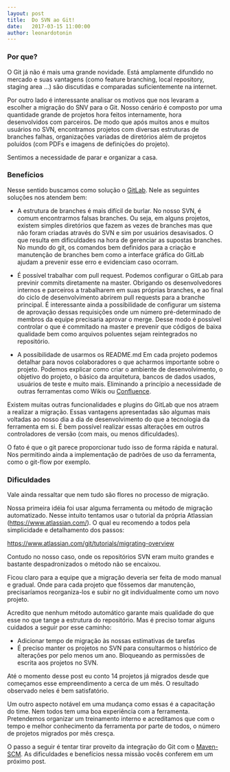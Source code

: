 ```yaml
---
layout: post
title:  Do SVN ao Git!
date:   2017-03-15 11:00:00
author: leonardotonin
---
```


### Por que?
O Git já não é mais uma grande novidade. Está amplamente difundido no mercado e suas vantagens (como feature branching, local repository, staging area ...) são discutidas e comparadas suficientemente na internet.

Por outro lado é interessante analisar os motivos que nos levaram a escolher a migração do SNV para o Git.
Nosso cenário é composto por uma quantidade grande de projetos hora feitos internamente, hora desenvolvidos com parceiros. De modo que após muitos anos e muitos usuários no SVN, encontramos projetos com diversas estruturas de branches falhas, organizações variadas de diretórios além de projetos poluídos (com PDFs e imagens de definições do projeto).

Sentimos a necessidade de parar e organizar a casa. 

### Benefícios

Nesse sentido buscamos como solução o [GitLab](https://about.gitlab.com/). Nele as seguintes soluções nos atendem bem:

* A estrutura de branches é mais difícil de burlar.
No nosso SVN, é comum encontrarmos falsas branches. Ou seja, em alguns projetos, existem simples diretórios que fazem as vezes de branches mas que não foram criadas através do SVN e sim por usuários desavisados. O que resulta em dificuldades na hora de gerenciar as supostas branches.
No mundo do git, os comandos bem definidos para a criação e manutenção de branches bem como a interface gráfica do GitLab ajudam a prevenir esse erro e evidenciam caso ocorram.

* É possível trabalhar com pull request.
Podemos configurar o GitLab para previnir commits diretamente na master. Obrigando os desenvolvedores internos e parceiros a trabalharem em suas próprias branches, e ao final do ciclo de desenvolvimento abrirem pull requests para a branche principal.
É interessante ainda a possibilidade de configurar um sistema de aprovação dessas requisições onde um número pré-determinado de membros da equipe precisaria aprovar o merge.
Desse modo é possível controlar o que é commitado na master e prevenir que códigos de baixa qualidade bem como arquivos poluentes sejam reintegrados no repositório.

* A possibilidade de usarmos os README.md 
Em cada projeto podemos detalhar para novos colaboradores o que acharmos importante sobre o projeto. Podemos explicar como criar o ambiente de desenvolvimento, o objetivo do projeto, o básico da arquitetura, bancos de dados usados, usuários de teste e muito mais. Eliminando a princípio a necessidade de outras ferramentas como Wikis ou [Confluence](https://www.atlassian.com/software/confluence).

Existem muitas outras funcionalidades e plugins do GitLab que nos atraem a realizar a migração. Essas vantagens apresentadas são algumas mais voltadas ao nosso dia a dia de desenvolvimento do que a tecnologia da ferramenta em si. É bem possível realizar essas alterações em outros controladores de versão (com mais, ou menos dificuldades). 

O fato é que o git parece proporcionar tudo isso de forma rápida e natural. Nos permitindo ainda a implementação de padrões de uso da ferramenta, como o git-flow por exemplo.

### Dificuldades

Vale ainda ressaltar que nem tudo são flores no processo de migração.

Nossa primeira idéia foi usar alguma ferramenta ou método de migração automatizado. Nesse intuito tentamos usar o tutorial da própria Atlassian (https://www.atlassian.com/). O qual eu recomendo a todos pela simplicidade e detalhamento dos passos:

https://www.atlassian.com/git/tutorials/migrating-overview

Contudo no nosso caso, onde os repositórios SVN eram muito grandes e bastante despadronizados o método não se encaixou.

Ficou claro para a equipe que a migração deveria ser feita de modo manual e gradual. Onde para cada projeto que fôssemos dar manutenção, precisaríamos reorganiza-los e subir no git individualmente como um novo projeto.

Acredito que nenhum método automático garante mais qualidade do que esse no que tange a estrutura do repositório. Mas é preciso tomar alguns cuidados a seguir por esse caminho:

* Adicionar tempo de migração às nossas estimativas de tarefas
* É preciso manter os projetos no SVN para consultarmos o histórico de alterações por pelo menos um ano. Bloqueando as permissões de escrita aos projetos no SVN.

Até o momento desse post eu conto 14 projetos já migrados desde que começamos esse empreendimento a cerca de um mês. O resultado observado neles é bem satisfatório.

Um outro aspecto notável em uma mudança como essas é a capacitação do time. Nem todos tem uma boa experiência com a ferramenta. Pretendemos organizar um treinamento interno e acreditamos que com o tempo e melhor conhecimento da ferramenta por parte de todos, o número de projetos migrados por mês cresça. 

O passo a seguir é tentar tirar proveito da integração do Git com o [Maven-SCM](https://maven.apache.org/scm/). As dificuldades e benefícios nessa missão vocês conferem em um próximo post.